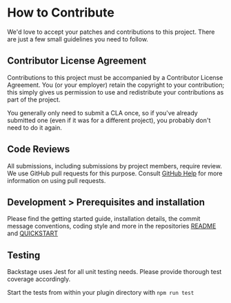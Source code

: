 # How to Contribute

We'd love to accept your patches and contributions to this project. There are
just a few small guidelines you need to follow.

## Contributor License Agreement

Contributions to this project must be accompanied by a Contributor License
Agreement. You (or your employer) retain the copyright to your contribution;
this simply gives us permission to use and redistribute your contributions as
part of the project.

You generally only need to submit a CLA once, so if you've already submitted one
(even if it was for a different project), you probably don't need to do it
again.

## Code Reviews

All submissions, including submissions by project members, require review. We
use GitHub pull requests for this purpose. Consult
[GitHub Help](https://help.github.com/articles/about-pull-requests/) for more
information on using pull requests.

## Development > Prerequisites and installation

Please find the getting started guide, installation details, the commit message
conventions, coding style and more in the repositories [README](README.md) and
[QUICKSTART](QUICKSTART.md)

## Testing

Backstage uses Jest for all unit testing needs. Please provide thorough test
coverage accordingly.

Start the tests from within your plugin directory with `npm run test`
